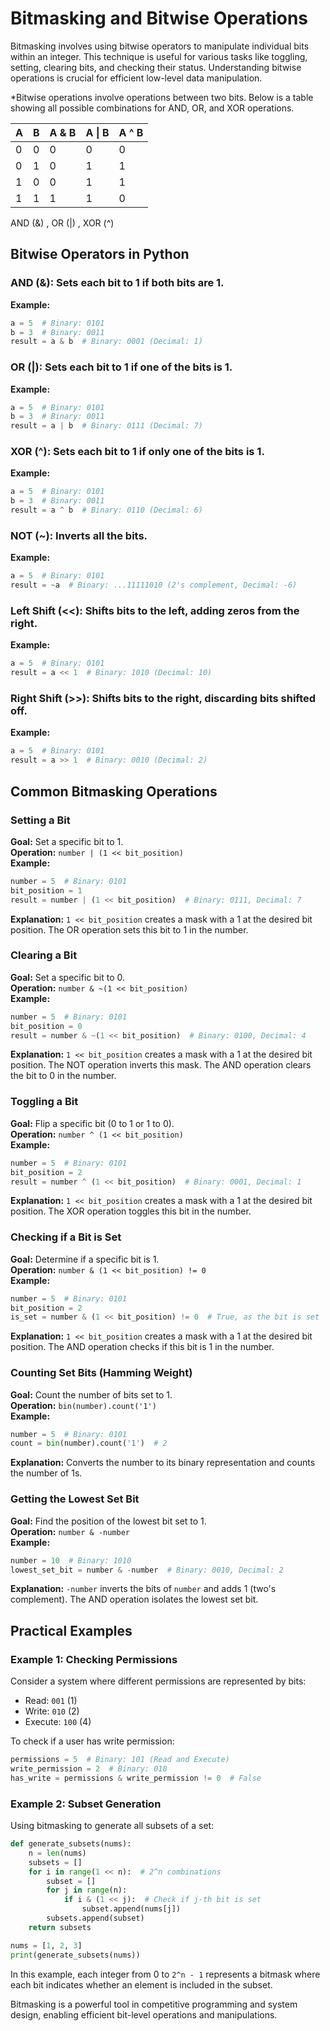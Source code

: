 # Bitmasking and Bitwise Operations

Bitmasking involves using bitwise operators to manipulate individual bits within an integer. This technique is useful for various tasks like toggling, setting, clearing bits, and checking their status. Understanding bitwise operations is crucial for efficient low-level data manipulation.


*Bitwise operations involve operations between two bits. Below is a table showing all possible combinations for AND, OR, and XOR operations.

| A | B | A & B | A &#124; B | A ^ B |
|---|---|---------|--------|---------|
| 0 | 0 |   0     |   0    |    0    |
| 0 | 1 |   0     |   1    |    1    |
| 1 | 0 |   0     |   1    |    1    |
| 1 | 1 |   1     |   1    |    0    |

AND (&) , OR (|) , XOR (^)
##

## Bitwise Operators in Python

### AND (&): Sets each bit to 1 if both bits are 1.

**Example:**

```python
a = 5  # Binary: 0101
b = 3  # Binary: 0011
result = a & b  # Binary: 0001 (Decimal: 1)
```

### OR (|): Sets each bit to 1 if one of the bits is 1.

**Example:**

```python
a = 5  # Binary: 0101
b = 3  # Binary: 0011
result = a | b  # Binary: 0111 (Decimal: 7)
```

### XOR (^): Sets each bit to 1 if only one of the bits is 1.

**Example:**

```python
a = 5  # Binary: 0101
b = 3  # Binary: 0011
result = a ^ b  # Binary: 0110 (Decimal: 6)
```

### NOT (~): Inverts all the bits.

**Example:**

```python
a = 5  # Binary: 0101
result = ~a  # Binary: ...11111010 (2's complement, Decimal: -6)
```

### Left Shift (<<): Shifts bits to the left, adding zeros from the right.

**Example:**

```python
a = 5  # Binary: 0101
result = a << 1  # Binary: 1010 (Decimal: 10)
```

### Right Shift (>>): Shifts bits to the right, discarding bits shifted off.

**Example:**

```python
a = 5  # Binary: 0101
result = a >> 1  # Binary: 0010 (Decimal: 2)
```

## Common Bitmasking Operations

### Setting a Bit

**Goal:** Set a specific bit to 1.  
**Operation:** `number | (1 << bit_position)`  
**Example:**

```python
number = 5  # Binary: 0101
bit_position = 1
result = number | (1 << bit_position)  # Binary: 0111, Decimal: 7
```

**Explanation:** `1 << bit_position` creates a mask with a 1 at the desired bit position. The OR operation sets this bit to 1 in the number.

### Clearing a Bit

**Goal:** Set a specific bit to 0.  
**Operation:** `number & ~(1 << bit_position)`  
**Example:**

```python
number = 5  # Binary: 0101
bit_position = 0
result = number & ~(1 << bit_position)  # Binary: 0100, Decimal: 4
```

**Explanation:** `1 << bit_position` creates a mask with a 1 at the desired bit position. The NOT operation inverts this mask. The AND operation clears the bit to 0 in the number.

### Toggling a Bit

**Goal:** Flip a specific bit (0 to 1 or 1 to 0).  
**Operation:** `number ^ (1 << bit_position)`  
**Example:**

```python
number = 5  # Binary: 0101
bit_position = 2
result = number ^ (1 << bit_position)  # Binary: 0001, Decimal: 1
```

**Explanation:** `1 << bit_position` creates a mask with a 1 at the desired bit position. The XOR operation toggles this bit in the number.

### Checking if a Bit is Set

**Goal:** Determine if a specific bit is 1.  
**Operation:** `number & (1 << bit_position) != 0`  
**Example:**

```python
number = 5  # Binary: 0101
bit_position = 2
is_set = number & (1 << bit_position) != 0  # True, as the bit is set
```

**Explanation:** `1 << bit_position` creates a mask with a 1 at the desired bit position. The AND operation checks if this bit is 1 in the number.

### Counting Set Bits (Hamming Weight)

**Goal:** Count the number of bits set to 1.  
**Operation:** `bin(number).count('1')`  
**Example:**

```python
number = 5  # Binary: 0101
count = bin(number).count('1')  # 2
```

**Explanation:** Converts the number to its binary representation and counts the number of 1s.

### Getting the Lowest Set Bit

**Goal:** Find the position of the lowest bit set to 1.  
**Operation:** `number & -number`  
**Example:**

```python
number = 10  # Binary: 1010
lowest_set_bit = number & -number  # Binary: 0010, Decimal: 2
```

**Explanation:** `-number` inverts the bits of `number` and adds 1 (two's complement). The AND operation isolates the lowest set bit.

## Practical Examples

### Example 1: Checking Permissions

Consider a system where different permissions are represented by bits:

- Read: `001` (1)
- Write: `010` (2)
- Execute: `100` (4)

To check if a user has write permission:

```python
permissions = 5  # Binary: 101 (Read and Execute)
write_permission = 2  # Binary: 010
has_write = permissions & write_permission != 0  # False
```

### Example 2: Subset Generation

Using bitmasking to generate all subsets of a set:

```python
def generate_subsets(nums):
    n = len(nums)
    subsets = []
    for i in range(1 << n):  # 2^n combinations
        subset = []
        for j in range(n):
            if i & (1 << j):  # Check if j-th bit is set
                subset.append(nums[j])
        subsets.append(subset)
    return subsets

nums = [1, 2, 3]
print(generate_subsets(nums))
```

In this example, each integer from 0 to `2^n - 1` represents a bitmask where each bit indicates whether an element is included in the subset.

Bitmasking is a powerful tool in competitive programming and system design, enabling efficient bit-level operations and manipulations.
